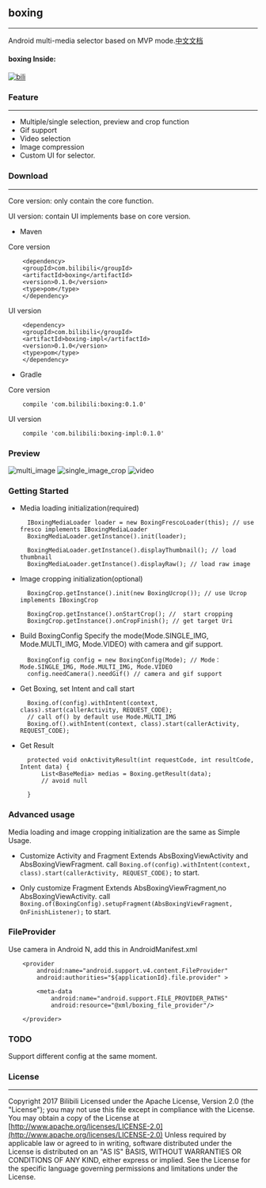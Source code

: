 ## boxing
---
Android multi-media selector based on MVP mode.[中文文档](README_CN.md)

#### boxing Inside: 
[![bili](screenshot/bili.webp)](https://play.google.com/store/apps/details?id=tv.danmaku.bili)

### Feature
---
- Multiple/single selection, preview and crop function
- Gif support
- Video selection
- Image compression
- Custom UI for selector.

### Download
---
Core version: only contain the core function.

UI version: contain UI implements base on core version.

- Maven

Core version

		<dependency>                       
  		<groupId>com.bilibili</groupId>  
  		<artifactId>boxing</artifactId>  
  		<version>0.1.0</version>
  		<type>pom</type>                 
		</dependency>                      		
		
UI version

		<dependency>                          
  		<groupId>com.bilibili</groupId>     
  		<artifactId>boxing-impl</artifactId>
  		<version>0.1.0</version>   
  		<type>pom</type>                    
		</dependency>                         


- Gradle

Core version              

		compile 'com.bilibili:boxing:0.1.0'
		
UI version

		compile 'com.bilibili:boxing-impl:0.1.0'
		

### Preview

![multi_image](screenshot/multi_image.webp)
![single_image_crop](screenshot/single_image_crop.webp)
![video](screenshot/video.webp)

### Getting Started

- Media loading initialization(required)

		IBoxingMediaLoader loader = new BoxingFrescoLoader(this); // use fresco implements IBoxingMediaLoader
		BoxingMediaLoader.getInstance().init(loader); 

		BoxingMediaLoader.getInstance().displayThumbnail(); // load thumbnail
		BoxingMediaLoader.getInstance().displayRaw(); // load raw image
		
- Image cropping initialization(optional)

		BoxingCrop.getInstance().init(new BoxingUcrop()); // use Ucrop implements IBoxingCrop
		
		BoxingCrop.getInstance().onStartCrop(); //  start cropping
		BoxingCrop.getInstance().onCropFinish(); // get target Uri 

- Build BoxingConfig
Specify the mode(Mode.SINGLE_IMG, Mode.MULTI_IMG, Mode.VIDEO) with camera and gif support. 

		BoxingConfig config = new BoxingConfig(Mode); // Mode：Mode.SINGLE_IMG, Mode.MULTI_IMG, Mode.VIDEO
		config.needCamera().needGif() // camera and gif support
		
		
- Get Boxing, set Intent and call start

		Boxing.of(config).withIntent(context, class).start(callerActivity, REQUEST_CODE);
		// call of() by default use Mode.MULTI_IMG 
		Boxing.of().withIntent(context, class).start(callerActivity, REQUEST_CODE);
    
- Get Result

		protected void onActivityResult(int requestCode, int resultCode, Intent data) {
			List<BaseMedia> medias = Boxing.getResult(data);
			// avoid null
		
		}
		
### Advanced usage
Media loading and image cropping initialization are the same as Simple Usage.

- Customize Activity and Fragment
Extends AbsBoxingViewActivity and AbsBoxingViewFragment.
call `Boxing.of(config).withIntent(context, class).start(callerActivity, REQUEST_CODE);` to start.

- Only customize Fragment
Extends AbsBoxingViewFragment,no AbsBoxingViewActivity.
call `Boxing.of(BoxingConfig).setupFragment(AbsBoxingViewFragment, OnFinishListener);` to start.


### FileProvider                                                                                   
Use camera in Android N, add this in AndroidManifest.xml                                                        
                                                                                                  
        <provider                                                                                 
            android:name="android.support.v4.content.FileProvider"                                
            android:authorities="${applicationId}.file.provider" >                                                   
                                                                                                  
            <meta-data                                                                            
                android:name="android.support.FILE_PROVIDER_PATHS"                                
                android:resource="@xml/boxing_file_provider"/>                                    
                                                                                                  	
        </provider>                                                                               
        

### TODO
Support different config at the same moment.

### License
----
Copyright 2017 Bilibili
Licensed under the Apache License, Version 2.0 (the "License"); you may not use this file except in compliance with the License. You may obtain a copy of the License at
[http://www.apache.org/licenses/LICENSE-2.0](http://www.apache.org/licenses/LICENSE-2.0)
Unless required by applicable law or agreed to in writing, software distributed under the License is distributed on an "AS IS" BASIS, WITHOUT WARRANTIES OR CONDITIONS OF ANY KIND, either express or implied. See the License for the specific language governing permissions and limitations under the License.
